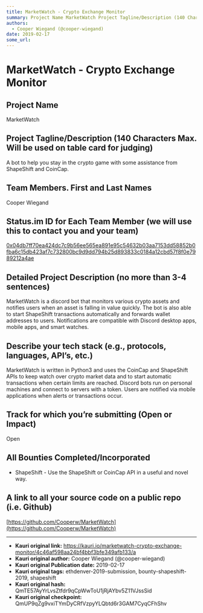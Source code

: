 ```yaml
---
title: MarketWatch - Crypto Exchange Monitor
summary: Project Name MarketWatch Project Tagline/Description (140 Characters Max. Will be used on table card for judging) A bot to help you stay in the crypto game with some assistance from ShapeShift and CoinCap. Team Members. First and Last Names Cooper Wiegand Status.im ID for Each Team Member (we will use this to contact you and your team) 0x04db7ff70ea424dc7c9b56ee565ea891e95c54632b03aa7153dd58852b0fba6c15db423af7c732800bc9d9dd794b25d893833c0184a12cbd57f8f0e7989212a4ae Detailed Project Description
authors:
  - Cooper Wiegand (@cooper-wiegand)
date: 2019-02-17
some_url: 
---
```


# MarketWatch - Crypto Exchange Monitor


## Project Name
MarketWatch

## Project Tagline/Description (140 Characters Max. Will be used on table card for judging)
A bot to help you stay in the crypto game with some assistance from ShapeShift and CoinCap.

## Team Members. First and Last Names
Cooper Wiegand

## Status.im ID for Each Team Member (we will use this to contact you and your team)
[0x04db7ff70ea424dc7c9b56ee565ea891e95c54632b03aa7153dd58852b0fba6c15db423af7c732800bc9d9dd794b25d893833c0184a12cbd57f8f0e7989212a4ae](https://get.status.im/user/0x04db7ff70ea424dc7c9b56ee565ea891e95c54632b03aa7153dd58852b0fba6c15db423af7c732800bc9d9dd794b25d893833c0184a12cbd57f8f0e7989212a4ae)

## Detailed Project Description (no more than 3-4 sentences)
MarketWatch is a discord bot that monitors various crypto assets and notifies users when an asset is falling in value quickly. The bot is also able to start ShapeShift transactions automatically and forwards wallet addresses to users. Notifications are compatible with Discord desktop apps, mobile apps, and smart watches.

## Describe your tech stack (e.g., protocols, languages, API’s, etc.)
MarketWatch is written in Python3 and uses the CoinCap and ShapeShift APIs to keep watch over crypto market data and to start automatic transactions when certain limits are reached. Discord bots run on personal machines and connect to servers with a token. Users are notified via mobile applications when alerts or transactions occur.

## Track for which you’re submitting (Open or Impact)
Open

## All Bounties Completed/Incorporated

- ShapeShift - Use the ShapeShift or CoinCap API in a useful and novel way.

## A link to all your source code on a public repo (i.e. Github)
[https://github.com/Cooperw/MarketWatch](https://github.com/Cooperw/MarketWatch)






---

- **Kauri original link:** https://kauri.io/marketwatch-crypto-exchange-monitor/4c46af598aa24bf4bbf3bfe349afb133/a
- **Kauri original author:** Cooper Wiegand (@cooper-wiegand)
- **Kauri original Publication date:** 2019-02-17
- **Kauri original tags:** ethdenver-2019-submission, bounty-shapeshift-2019, shapeshift
- **Kauri original hash:** QmTE57AyYrLvsZtfdr9qCpWwToU1jRjAYbv5Z11VJssSid
- **Kauri original checkpoint:** QmUP9qZg9vxiTYmDyCRfVzpyYLQbtd6r3GAM7CyqCFhShv



